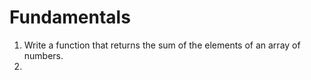 
# Fundamentals

1. Write a function that returns the sum of the elements of an array of numbers.
2. 